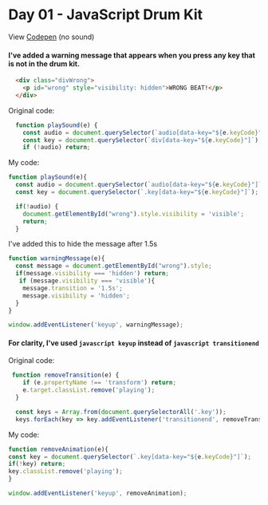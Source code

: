 # Day 01 - JavaScript Drum Kit

View [Codepen](https://codepen.io/hnbreyer/pen/RwaoyoJ) (no sound)

#### I've added a warning message that appears when you press any key that is not in the drum kit.

```HTML
  <div class="divWrong">
    <p id="wrong" style="visibility: hidden">WRONG BEAT!</p>
  </div>
```

Original code:
```javascript
  function playSound(e) {
    const audio = document.querySelector(`audio[data-key="${e.keyCode}"]`);
    const key = document.querySelector(`div[data-key="${e.keyCode}"]`);
    if (!audio) return;
```
My code:
```javascript
function playSound(e){
  const audio = document.querySelector(`audio[data-key="${e.keyCode}"]`);
  const key = document.querySelector(`.key[data-key="${e.keyCode}"]`);

  if(!audio) {   
    document.getElementById("wrong").style.visibility = 'visible';
    return;
  } 
```

I've added this to hide the message after 1.5s

```javascript
function warningMessage(e){  
  const message = document.getElementById("wrong").style;
  if(message.visibility === 'hidden') return;
   if (message.visibility === 'visible'){
    message.transition = '1.5s';
    message.visibility = 'hidden';
  }
}
```
```javascript
window.addEventListener('keyup', warningMessage);
```

#### For clarity, I've used ```javascript keyup``` instead of ```javascript transitionend```

Original code: 
```javascript
 function removeTransition(e) {
    if (e.propertyName !== 'transform') return;
    e.target.classList.remove('playing');
  }
```
```javascript
  const keys = Array.from(document.querySelectorAll('.key'));
  keys.forEach(key => key.addEventListener('transitionend', removeTransition));
  ```
  
  My code:
  ```javascript
  function removeAnimation(e){
  const key = document.querySelector(`.key[data-key="${e.keyCode}"]`);
  if(!key) return;
  key.classList.remove('playing');
}
```
```javascript
window.addEventListener('keyup', removeAnimation);
```
  
